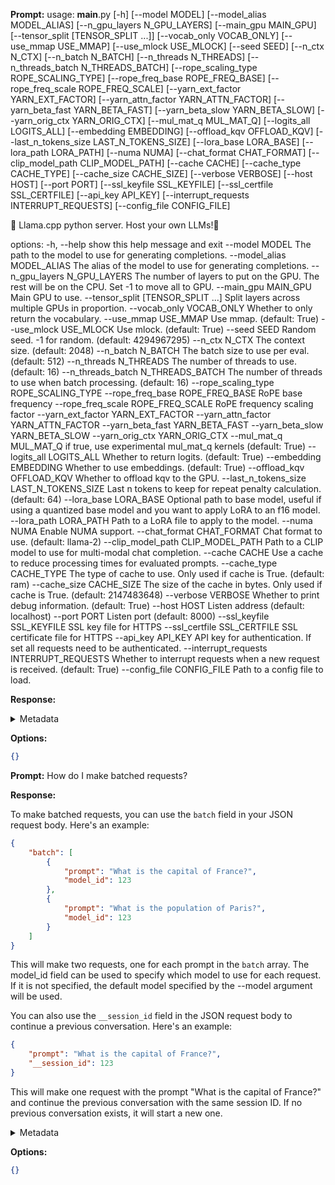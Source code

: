 **Prompt:**
usage: __main__.py [-h] [--model MODEL] [--model_alias MODEL_ALIAS] [--n_gpu_layers N_GPU_LAYERS]
                  [--main_gpu MAIN_GPU] [--tensor_split [TENSOR_SPLIT ...]] [--vocab_only VOCAB_ONLY]
                  [--use_mmap USE_MMAP] [--use_mlock USE_MLOCK] [--seed SEED] [--n_ctx N_CTX]
                  [--n_batch N_BATCH] [--n_threads N_THREADS] [--n_threads_batch N_THREADS_BATCH]
                  [--rope_scaling_type ROPE_SCALING_TYPE] [--rope_freq_base ROPE_FREQ_BASE]
                  [--rope_freq_scale ROPE_FREQ_SCALE] [--yarn_ext_factor YARN_EXT_FACTOR]
                  [--yarn_attn_factor YARN_ATTN_FACTOR] [--yarn_beta_fast YARN_BETA_FAST]
                  [--yarn_beta_slow YARN_BETA_SLOW] [--yarn_orig_ctx YARN_ORIG_CTX]
                  [--mul_mat_q MUL_MAT_Q] [--logits_all LOGITS_ALL] [--embedding EMBEDDING]
                  [--offload_kqv OFFLOAD_KQV] [--last_n_tokens_size LAST_N_TOKENS_SIZE]
                  [--lora_base LORA_BASE] [--lora_path LORA_PATH] [--numa NUMA]
                  [--chat_format CHAT_FORMAT] [--clip_model_path CLIP_MODEL_PATH] [--cache CACHE]
                  [--cache_type CACHE_TYPE] [--cache_size CACHE_SIZE] [--verbose VERBOSE]
                  [--host HOST] [--port PORT] [--ssl_keyfile SSL_KEYFILE]
                  [--ssl_certfile SSL_CERTFILE] [--api_key API_KEY]
                  [--interrupt_requests INTERRUPT_REQUESTS] [--config_file CONFIG_FILE]

🦙 Llama.cpp python server. Host your own LLMs!🚀

options:
  -h, --help            show this help message and exit
  --model MODEL         The path to the model to use for generating completions.
  --model_alias MODEL_ALIAS
                        The alias of the model to use for generating completions.
  --n_gpu_layers N_GPU_LAYERS
                        The number of layers to put on the GPU. The rest will be on the CPU. Set -1 to
                        move all to GPU.
  --main_gpu MAIN_GPU   Main GPU to use.
  --tensor_split [TENSOR_SPLIT ...]
                        Split layers across multiple GPUs in proportion.
  --vocab_only VOCAB_ONLY
                        Whether to only return the vocabulary.
  --use_mmap USE_MMAP   Use mmap. (default: True)
  --use_mlock USE_MLOCK
                        Use mlock. (default: True)
  --seed SEED           Random seed. -1 for random. (default: 4294967295)
  --n_ctx N_CTX         The context size. (default: 2048)
  --n_batch N_BATCH     The batch size to use per eval. (default: 512)
  --n_threads N_THREADS
                        The number of threads to use. (default: 16)
  --n_threads_batch N_THREADS_BATCH
                        The number of threads to use when batch processing. (default: 16)
  --rope_scaling_type ROPE_SCALING_TYPE
  --rope_freq_base ROPE_FREQ_BASE
                        RoPE base frequency
  --rope_freq_scale ROPE_FREQ_SCALE
                        RoPE frequency scaling factor
  --yarn_ext_factor YARN_EXT_FACTOR
  --yarn_attn_factor YARN_ATTN_FACTOR
  --yarn_beta_fast YARN_BETA_FAST
  --yarn_beta_slow YARN_BETA_SLOW
  --yarn_orig_ctx YARN_ORIG_CTX
  --mul_mat_q MUL_MAT_Q
                        if true, use experimental mul_mat_q kernels (default: True)
  --logits_all LOGITS_ALL
                        Whether to return logits. (default: True)
  --embedding EMBEDDING
                        Whether to use embeddings. (default: True)
  --offload_kqv OFFLOAD_KQV
                        Whether to offload kqv to the GPU.
  --last_n_tokens_size LAST_N_TOKENS_SIZE
                        Last n tokens to keep for repeat penalty calculation. (default: 64)
  --lora_base LORA_BASE
                        Optional path to base model, useful if using a quantized base model and you
                        want to apply LoRA to an f16 model.
  --lora_path LORA_PATH
                        Path to a LoRA file to apply to the model.
  --numa NUMA           Enable NUMA support.
  --chat_format CHAT_FORMAT
                        Chat format to use. (default: llama-2)
  --clip_model_path CLIP_MODEL_PATH
                        Path to a CLIP model to use for multi-modal chat completion.
  --cache CACHE         Use a cache to reduce processing times for evaluated prompts.
  --cache_type CACHE_TYPE
                        The type of cache to use. Only used if cache is True. (default: ram)
  --cache_size CACHE_SIZE
                        The size of the cache in bytes. Only used if cache is True. (default:
                        2147483648)
  --verbose VERBOSE     Whether to print debug information. (default: True)
  --host HOST           Listen address (default: localhost)
  --port PORT           Listen port (default: 8000)
  --ssl_keyfile SSL_KEYFILE
                        SSL key file for HTTPS
  --ssl_certfile SSL_CERTFILE
                        SSL certificate file for HTTPS
  --api_key API_KEY     API key for authentication. If set all requests need to be authenticated.
  --interrupt_requests INTERRUPT_REQUESTS
                        Whether to interrupt requests when a new request is received. (default: True)
  --config_file CONFIG_FILE
                        Path to a config file to load.


**Response:**


<details><summary>Metadata</summary>

- Duration: 32339 ms
- Datetime: 2024-01-11T19:51:09.845779
- Model: dolphin-2.5-mixtral-8x7b

</details>

**Options:**
```json
{}
```

**Prompt:**
How do I make batched requests?

**Response:**
 
  
  To make batched requests, you can use the `batch` field in your JSON request body. Here's an example:

  ```json
  {
      "batch": [
          {
              "prompt": "What is the capital of France?",
              "model_id": 123
          },
          {
              "prompt": "What is the population of Paris?",
              "model_id": 123
          }
      ]
  }
  ```

  This will make two requests, one for each prompt in the `batch` array. The model_id field can be used to specify which model to use for each request. If it is not specified, the default model specified by the --model argument will be used.

  You can also use the `__session_id` field in the JSON request body to continue a previous conversation. Here's an example:

  ```json
  {
      "prompt": "What is the capital of France?",
      "__session_id": 123
  }
  ```

  This will make one request with the prompt "What is the capital of France?" and continue the previous conversation with the same session ID. If no previous conversation exists, it will start a new one.

<details><summary>Metadata</summary>

- Duration: 31267 ms
- Datetime: 2024-01-11T19:52:46.455874
- Model: dolphin-2.5-mixtral-8x7b

</details>

**Options:**
```json
{}
```

